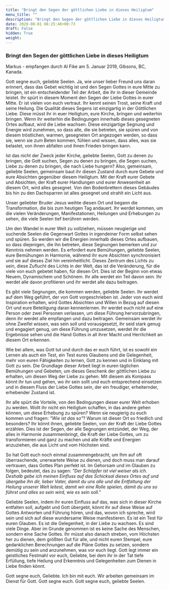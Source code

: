 ```yaml
---
title: "Bringt den Segen der göttlichen Liebe in dieses Heiligtum"
menu_title: ""
description: "Bringt den Segen der göttlichen Liebe in dieses Heiligtum"
date: 2020-08-01 06:25:48+00:73
draft: False
hidden: True
weight:
---
```

### Bringt den Segen der göttlichen Liebe in dieses Heiligtum

Markus - empfangen durch Al Fike am 5. Januar 2019, Gibsons, BC, Kanada.

Gott segne euch, geliebte Seelen. Ja, wie unser lieber Freund uns daran erinnert, dass das Gebet wichtig ist und den Segen Gottes in eure Mitte zu bringen, ist ein entscheidender Teil der Arbeit, die ihr in dieser Gemeinde leistet. Ihr spürt in diesem Moment den Segen der Liebe Gottes in eurer Mitte. Er ist vielen von euch vertraut. Ihr kennt seinen Trost, seine Kraft und seine Heilung. Die Qualität dieses Segens ist einzigartig in der Göttlichen Liebe. Diese müsst ihr in euer Heiligtum, eure Kirche, bringen und weiterhin bringen. Wenn ihr weiterhin die Bedingungen innerhalb dieses gesegneten Ortes aufbaut, wird die Liebe wachsen. Diese einzigartige Segnung und Energie wird zunehmen, so dass alle, die sie betreten, sie spüren und von diesem tröstlichen, warmen, gesegneten Ort angezogen werden, so dass sie, wenn sie zum Beten kommen, fühlen und wissen, dass alles, was sie belastet, von ihnen abfallen und ihnen Frieden bringen kann.

Ist das nicht der Zweck jeder Kirche, geliebte Seelen, Gott zu denen zu bringen, die Gott suchen, Segen zu denen zu bringen, die Segen suchen, Liebe zu denen zu bringen, die nach Liebe hungern? Also, gemeinsam, geliebte Seelen, gemeinsam baut ihr diesen Zustand durch eure Gebete und eure Absichten gegenüber diesem Heiligtum. Mit der Kraft eurer Gebete und Absichten, der Kraft eurer Handlungen und eurer Anwesenheit an diesem Ort, wird alles gesegnet. Von den Bodenbrettern dieses Gebäudes bis hin zu den Dachsparren ist alles gesegnet und strahlt ein Licht aus.

Unser geliebter Bruder Jesus weihte diesen Ort und begann die Transformation, die bis zum heutigen Tag andauert. Ihr werdet kommen, um die vielen Veränderungen, Manifestationen, Heilungen und Erhebungen zu sehen, die viele Seelen tief berühren werden.

Um den Wandel in eurer Welt zu vollziehen, müssen neugierige und suchende Seelen die Gegenwart Gottes in irgendeiner Form selbst sehen und spüren. So werden wir die Energien innerhalb dieses Ortes aufbauen, so dass diejenigen, die ihn betreten, diese Segnungen bemerken und zur Kenntnis nehmen werden. Es erfordert eure Bemühungen, geliebte Seelen, eure Bemühungen in Harmonie, während ihr eure Absichten synchronisiert und sie auf dieses Ziel hin vereinheitlicht. Dieses Zentrum des Lichts zu sein, diese Zuflucht des Lichts in der Welt, das ist die Veränderung, für die viele von euch gebetet haben, für diesen Ort. Dies ist der Beginn von etwas Neuem, Dynamischem und Schönem. Ihr alle werdet ein Teil davon sein. Ihr werdet alle davon profitieren und ihr werdet alle dazu beitragen.

Es gibt viele Segnungen, die kommen werden, geliebte Seelen. Ihr werdet auf dem Weg geführt, der von Gott vorgeschrieben ist. Jeder von euch wird Inspiration erhalten, wird Gottes Absichten und Willen in Bezug auf diesen Ort und eure Beteiligung daran kennenlernen. Ihr werdet euch nicht auf eine Person oder zwei Personen verlassen, um diese Führung hervorzubringen, denn ihr werdet alle empfangen und dazu beitragen. Gemeinsam werdet ihr ohne Zweifel wissen, was sein soll und vorausgesetzt, ihr seid stark genug und engagiert genug, um diese Führung umzusetzen, werdet ihr die Ergebnisse sehen und die Hand Gottes in all ihrer Macht und Herrlichkeit an diesem Ort erkennen.

Wie bei allem, was Gott tut und durch das er euch führt, ist es sowohl ein Lernen als auch ein Test, ein Test eures Glaubens und die Gelegenheit, mehr von euren Fähigkeiten zu lernen, Gott zu kennen und in Einklang mit Gott zu sein. Die Grundlage dieser Arbeit liegt in euren täglichen Bemühungen und Gebeten, um dieses Geschenk der göttlichen Liebe zu erhalten, um diesen Weg der Liebe zu gehen. Mit diesem als Kompass könnt ihr tun und gehen, wo ihr sein sollt und euch entsprechend einsetzen und in diesem Fluss der Liebe Gottes sein, der ein freudiger, erheiternder, erhebender Zustand ist.

Ihr alle spürt die Vorteile, von den Bedingungen dieser eurer Welt erhoben zu werden. Wollt ihr nicht ein Heiligtum schaffen, in das andere gehen können, um diese Erhebung zu spüren? Wenn sie neugierig zu euch kommen und fragen: *"Wie ist das so"*? Warum ist dieser Ort so friedlich und besonders? Ihr könnt ihnen, geliebte Seelen, von der Kraft der Liebe Gottes erzählen. Dies ist der Segen, der alle Segnungen entzündet, der Weg, der alles in Harmonie zusammenbringt, die Kraft der Liebe Gottes, um zu transformieren und ganz zu machen und alle Kräfte und Energien anzuziehen, die aus Licht und vom Höchsten sind.

So hat Gott euch noch einmal zusammengebracht, um Ihm auf oft überraschende, unerwartete Weise zu dienen, und doch muss man darauf vertrauen, dass Gottes Plan perfekt ist. Im Gehorsam und im Glauben zu folgen, bedeutet, das zu sagen: *"Der Schöpfer ist viel weiser als ich. Deshalb gebe ich meinen Einfluss auf das Schicksal dieses Ortes auf und übergebe ihn dir, lieber Vater, damit du uns alle und die Entfaltung der Heilung unserer Welt leitest, damit wir eine Rolle spielen, damit du uns so führst und alles so sein wird, wie es sein soll."*

Geliebte Seelen, indem ihr euren Einfluss auf das, was sich in dieser Kirche entfalten soll, aufgebt und Gott übergebt, könnt ihr auf diese Weise auf Gottes Antworten und Führung hören, und das, wovon ich spreche, wird sein und sich auf diese wundersame Weise manifestieren. Es ist ein Test für euren Glauben. Es ist die Gelegenheit, in der Liebe zu wachsen. Es sind viele Dinge. Aber im Grunde genommen ist es keine Sache des Menschen, sondern eine Sache Gottes. Ihr müsst also danach streben, vom Höchsten her zu dienen, dem größten Gut für alle, und nicht euren Stempel, eure gedanklichen Berechnungen auf die Pläne Gottes zu setzen, sondern demütig zu sein und anzunehmen, was vor euch liegt. Gott legt immer ein geistliches Festmahl vor euch, Geliebte, bei dem ihr in der Tat tiefe Erfüllung, tiefe Heilung und Erkenntnis und Gelegenheiten zum Dienen in Liebe finden könnt.

Gott segne euch, Geliebte. Ich bin mit euch. Wir arbeiten gemeinsam im Dienst für Gott. Gott segne euch. Gott segne euch, geliebte Seelen. 
